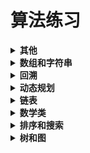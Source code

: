 # 算法练习
<details>
<summary><b>其他</b></summary>
- <a href="https://github.com/xiuda3411/Exercises/blob/master/src/Another/BracketIsValid.java">[bracketIsValid 有效的括号]</a></br>
- <a href="https://github.com/xiuda3411/Exercises/blob/master/src/Another/Generate.java">[generate 杨辉三角]</a></br>
- <a href="https://github.com/xiuda3411/Exercises/blob/master/src/Math/countPrimes.java">[hammingDistance 汉明距离]</a></br>
- <a href="https://github.com/xiuda3411/Exercises/blob/master/src/Math/FizzBuzz.java">[hammingWeight 汉明重量]</a></br>
- <a href="https://github.com/xiuda3411/Exercises/blob/master/src/Another/MissingNumber.java">[missingNumber 查找缺失值]</a></br>
- <a href="https://github.com/xiuda3411/Exercises/blob/master/src/Math/IsPowerOfThree.java">[reverseBits 颠倒二进制位]</a></br>
</details>

<details>
<summary><b>数组和字符串</b></summary>
- <a href="https://github.com/xiuda3411/Exercises/blob/master/src/ArraysAndStrings/BackspaceCompare.java">[backspaceCompare 比较含退格的字符串]</a></br>
- <a href="https://github.com/xiuda3411/Exercises/blob/master/src/ArraysAndStrings/CommonChars.java">[commonChars 查找常用字符]</a></br>
- <a href="https://github.com/xiuda3411/Exercises/blob/master/src/ArraysAndStrings/FourSum.java">[fourSum 四数之和]</a></br>
- <a href="https://github.com/xiuda3411/Exercises/blob/master/src/ArraysAndStrings/GroupAnagrams.java">[groupAnagrams 字母异位词分组]</a></br>
- <a href="https://github.com/xiuda3411/Exercises/blob/master/src/ArraysAndStrings/IncreasingTriplet.java">[increasingTriplet 递增的三元子序列]</a></br>
- <a href="https://github.com/xiuda3411/Exercises/blob/master/src/ArraysAndStrings/IsLongPressedName.java">[isLongPressedName 长按键入]</a></br>
- <a href="https://github.com/xiuda3411/Exercises/blob/master/src/ArraysAndStrings/LengthOfLongestSubstring.java">[lengthOfLongestSubstring 无重复字符的最长子串]</a></br>
- <a href="https://github.com/xiuda3411/Exercises/blob/master/src/ArraysAndStrings/LongestMountain.java">[longestMountain 数组中的最长山脉]</a></br>
- <a href="https://github.com/xiuda3411/Exercises/blob/master/src/ArraysAndStrings/LongestPalindrome.java">[longestPalindrome 最长回文子串]</a></br>
- <a href="https://github.com/xiuda3411/Exercises/blob/master/src/ArraysAndStrings/PartitionLabels.java">[partitionLabels 划分字母区间]</a></br>
- <a href="https://github.com/xiuda3411/Exercises/blob/master/src/ArraysAndStrings/RemoveElement.java">[removeElement 移除元素]</a></br>
- <a href="https://github.com/xiuda3411/Exercises/blob/master/src/ArraysAndStrings/ReverseString.java">[reverseString 反转字符串]</a></br>
- <a href="https://github.com/xiuda3411/Exercises/blob/master/src/ArraysAndStrings/SetZeroes.java">[setZeroes 矩阵置零]</a></br>
- <a href="https://github.com/xiuda3411/Exercises/blob/master/src/ArraysAndStrings/SmallerNumbersThanCurrent.java">[smallerNumbersThanCurrent 有多少小于当前数字的数字]</a></br>
- <a href="https://github.com/xiuda3411/Exercises/blob/master/src/ArraysAndStrings/SortColors.java">[sortColors 颜色排序]</a></br>
- <a href="https://github.com/xiuda3411/Exercises/blob/master/src/ArraysAndStrings/SortedSquares.java">[sortedSquares 有序数组的平方]</a></br>
- <a href="https://github.com/xiuda3411/Exercises/blob/master/src/ArraysAndStrings/ThreeSum.java">[threeSum 三数之和]</a></br>
</details>

<details>
<summary><b>回溯</b></summary>
- <a href="https://github.com/xiuda3411/Exercises/blob/master/src/Backtracking/Exist.java">[exist 单词搜索]</a></br>
- <a href="https://github.com/xiuda3411/Exercises/blob/master/src/Backtracking/GenerateParenthesis.java">[generateParenthesis 括号生成]</a></br>
- <a href="https://github.com/xiuda3411/Exercises/blob/master/src/Backtracking/LetterCombinations.java">[letterCombinations 电话号码的字母组合]</a></br>
- <a href="https://github.com/xiuda3411/Exercises/blob/master/src/Backtracking/Permute.java">[permute 全排列]</a></br>
- <a href="https://github.com/xiuda3411/Exercises/blob/master/src/Backtracking/Subsets.java">[subset 子集]</a></br>
- <a href="https://github.com/xiuda3411/Exercises/blob/master/src/Backtracking/TotalNQueens.java">[totalNQueens tN皇后 II]</a></br>
</details>

<details>
<summary><b>动态规划</b></summary>
- <a href="https://github.com/xiuda3411/Exercises/blob/master/src/DynamicProgramming/CanPartition.java">[CanPartition 分割等和子集]</a></br>
- <a href="https://github.com/xiuda3411/Exercises/blob/master/src/DynamicProgramming/VideoStitching.java">[videoStitching 视频拼接]</a></br>
</details>

<details>
<summary><b>链表</b></summary>
- <a href="https://github.com/xiuda3411/Exercises/blob/master/src/LinkedList/AddTwoNumbers.java">[addTwoNumbers 两数相加]</a></br>
- <a href="https://github.com/xiuda3411/Exercises/blob/master/src/LinkedList/DetectCycle.java">[detectCycle 环形链表2]</a></br>
- <a href="https://github.com/xiuda3411/Exercises/blob/master/src/LinkedList/GetIntersectionNode.java">[getIntersectionNode 相交链表]</a></br>
- <a href="https://github.com/xiuda3411/Exercises/blob/master/src/LinkedList/HasCycle.java">[hasCycle 环形链表]</a></br>
- <a href="https://github.com/xiuda3411/Exercises/blob/master/src/LinkedList/IsPalindrome.java">[isPalindrome 回文链表]</a></br>
- <a href="https://github.com/xiuda3411/Exercises/blob/master/src/LinkedList/OddEvenList.java">[oddEvenList 奇偶链表]</a></br>
- <a href="https://github.com/xiuda3411/Exercises/blob/master/src/LinkedList/RemoveNthFromEnd.java">[removeNthFromEnd 删除链表的倒数第N个结点]</a></br>
- <a href="https://github.com/xiuda3411/Exercises/blob/master/src/LinkedList/reorderList.java">[reorderList 重排链表]</a></br>
- <a href="https://github.com/xiuda3411/Exercises/blob/master/src/LinkedList/SwapPairs.java">[swapPairs 两两交换链表中的结点]</a></br>
</details>

<details>
<summary><b>数学类</b></summary>
- <a href="https://github.com/xiuda3411/Exercises/blob/master/src/Math/countPrimes.java">[countPrimes 计数质数]</a></br>
- <a href="https://github.com/xiuda3411/Exercises/blob/master/src/Math/FizzBuzz.java">[FizzBuzz]</a></br>
- <a href="https://github.com/xiuda3411/Exercises/blob/master/src/Math/IsPalindrome.java">[isPalindrome 回文数]</a></br>
- <a href="https://github.com/xiuda3411/Exercises/blob/master/src/Math/IsPowerOfThree.java">[isPowerOfThree 3的幂]</a></br>
- <a href="https://github.com/xiuda3411/Exercises/blob/master/src/Math/RomanToInt.java">[romanToInt 罗马数字转整数]</a></br>
</details>


<details>
<summary><b>排序和搜索</b></summary>
- <a href="https://github.com/xiuda3411/Exercises/blob/master/src/SortAndSearch/Merge.java">[merge 合并区间]</a></br>
- <a href="https://github.com/xiuda3411/Exercises/blob/master/src/SortAndSearch/Search.java">[search 搜索旋转排序数组]</a></br>
- <a href="https://github.com/xiuda3411/Exercises/blob/master/src/SortAndSearch/SearchMatrix.java">[searchMatrix 搜索二维矩阵2]</a></br>
- <a href="https://github.com/xiuda3411/Exercises/blob/master/src/SortAndSearch/SearchRange.java">[searchRange 在排序数组中查找元素的第一个和最后一个位置]</a></br>
- <a href="https://github.com/xiuda3411/Exercises/blob/master/src/SortAndSearch/TopKFrequent.java">[topKFrequent 前K个高频元素]</a></br>
</details>

<details>
<summary><b>树和图</b></summary>
- <a href="https://github.com/xiuda3411/Exercises/blob/master/src/TreeAndMap/BuildTree.java">[buildTree 从前序与中序遍历序列构造二叉树]</a></br>
- <a href="https://github.com/xiuda3411/Exercises/blob/master/src/TreeAndMap/Connect.java">[connect 填充每个结点的下一个右侧结点指针]</a></br>
- <a href="https://github.com/xiuda3411/Exercises/blob/master/src/TreeAndMap/GetMinimumDifference.java">[getMinimumDifference 二叉搜索树的最小绝对值]</a></br>
- <a href="https://github.com/xiuda3411/Exercises/blob/master/src/TreeAndMap/InorderTraversal.java">[inorderTraversal 二叉树的中序遍历]</a></br>
- <a href="https://github.com/xiuda3411/Exercises/blob/master/src/TreeAndMap/KthSmallest.java">[kthSmallest 二叉搜索树中第k小的元素]</a></br>
- <a href="https://github.com/xiuda3411/Exercises/blob/master/src/TreeAndMap/NumIslands.java">[numIslands 岛屿数量]</a></br>
- <a href="https://github.com/xiuda3411/Exercises/blob/master/src/TreeAndMap/SumOfDistancesInTree.java">[sumOfDistancesInTree 树中距离之和 :sos:]</a></br>
- <a href="https://github.com/xiuda3411/Exercises/blob/master/src/TreeAndMap/ZigzagLevelOrder.java">[zigzagLevelOrder 锯齿形层次遍历]</a></br>
</details>

